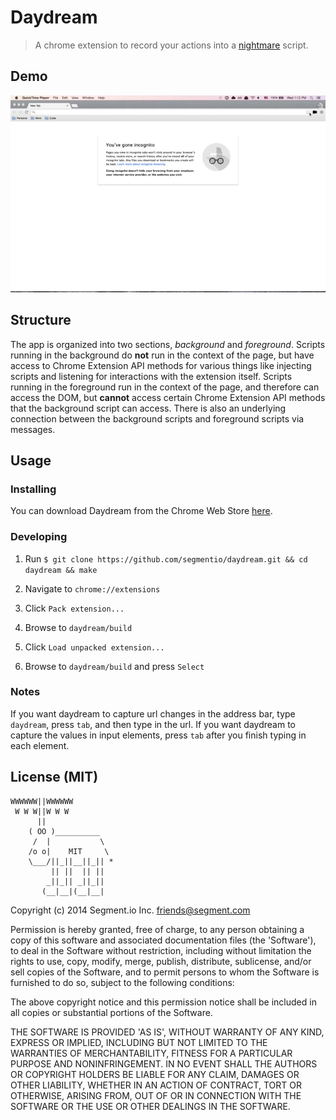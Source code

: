 
# Daydream

> A chrome extension to record your actions into a [nightmare](https://github.com/segmentio/nightmare) script.

## Demo

![Demo](app/background/images/demo.gif)

## Structure

The app is organized into two sections, *background* and *foreground*. Scripts running in the background do **not** run in the context of the page, but have access to Chrome Extension API methods for various things like injecting scripts and listening for interactions with the extension itself. Scripts running in the foreground run in the context of the page, and therefore can access the DOM, but **cannot** access certain Chrome Extension API methods that the background script can access. There is also an underlying connection between the background scripts and foreground scripts via messages.

## Usage

### Installing

You can download Daydream from the Chrome Web Store [here](https://chrome.google.com/webstore/detail/daydream/oajnmbophdhdobfpalhkfgahchpcoali).

### Developing

1. Run ```$ git clone https://github.com/segmentio/daydream.git && cd daydream && make```

2. Navigate to `chrome://extensions`

3. Click `Pack extension...`

4. Browse to `daydream/build`

5. Click `Load unpacked extension...`

6. Browse to `daydream/build` and press `Select`

### Notes

If you want daydream to capture url changes in the address bar, type `daydream`, press `tab`, and then type in the url. If you want daydream to capture the values in input elements, press `tab` after you finish typing in each element.

## License (MIT)

```
WWWWWW||WWWWWW
 W W W||W W W
      ||
    ( OO )__________
     /  |           \
    /o o|    MIT     \
    \___/||_||__||_|| *
         || ||  || ||
        _||_|| _||_||
       (__|__|(__|__|
```

Copyright (c) 2014 Segment.io Inc. <friends@segment.com>

Permission is hereby granted, free of charge, to any person obtaining a copy of this software and associated documentation files (the 'Software'), to deal in the Software without restriction, including without limitation the rights to use, copy, modify, merge, publish, distribute, sublicense, and/or sell copies of the Software, and to permit persons to whom the Software is furnished to do so, subject to the following conditions:

The above copyright notice and this permission notice shall be included in all copies or substantial portions of the Software.

THE SOFTWARE IS PROVIDED 'AS IS', WITHOUT WARRANTY OF ANY KIND, EXPRESS OR IMPLIED, INCLUDING BUT NOT LIMITED TO THE WARRANTIES OF MERCHANTABILITY, FITNESS FOR A PARTICULAR PURPOSE AND NONINFRINGEMENT. IN NO EVENT SHALL THE AUTHORS OR COPYRIGHT HOLDERS BE LIABLE FOR ANY CLAIM, DAMAGES OR OTHER LIABILITY, WHETHER IN AN ACTION OF CONTRACT, TORT OR OTHERWISE, ARISING FROM, OUT OF OR IN CONNECTION WITH THE SOFTWARE OR THE USE OR OTHER DEALINGS IN THE SOFTWARE.
